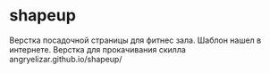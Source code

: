 # shapeup
Верстка посадочной страницы для фитнес зала. Шаблон нашел в интернете. Верстка для прокачивания скилла
angryelizar.github.io/shapeup/
